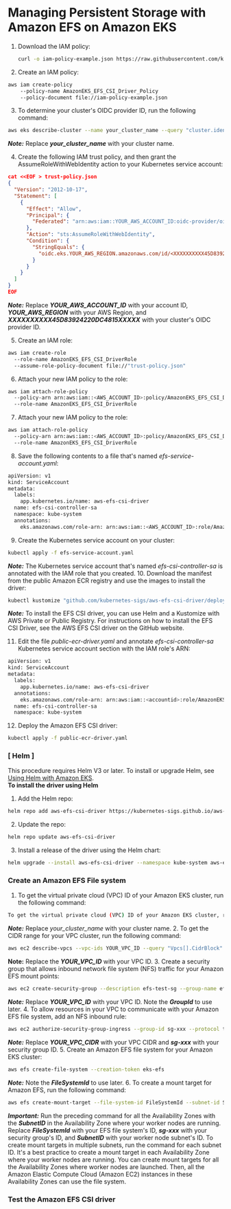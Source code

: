 # Managing Persistent Storage with Amazon EFS on Amazon EKS

1. Download the IAM policy:
   ```bash
   curl -o iam-policy-example.json https://raw.githubusercontent.com/kubernetes-sigs/aws-efs-csi-driver/master/docs/iam-policy-example.json
   ```
2. Create an IAM policy:
```bash
aws iam create-policy 
    --policy-name AmazonEKS_EFS_CSI_Driver_Policy 
    --policy-document file://iam-policy-example.json
```
3. To determine your cluster's OIDC provider ID, run the following command:
```bash
aws eks describe-cluster --name your_cluster_name --query "cluster.identity.oidc.issuer" --output text
```
_**Note:**_ Replace _**your_cluster_name**_ with your cluster name.

4. Create the following IAM trust policy, and then grant the AssumeRoleWithWebIdentity action to your Kubernetes service account:
```json
cat <<EOF > trust-policy.json
{
  "Version": "2012-10-17",
  "Statement": [
    {
      "Effect": "Allow",
      "Principal": {
        "Federated": "arn:aws:iam::YOUR_AWS_ACCOUNT_ID:oidc-provider/oidc.eks.YOUR_AWS_REGION.amazonaws.com/id/<XXXXXXXXXX45D83924220DC4815XXXXX>"
      },
      "Action": "sts:AssumeRoleWithWebIdentity",
      "Condition": {
        "StringEquals": {
          "oidc.eks.YOUR_AWS_REGION.amazonaws.com/id/<XXXXXXXXXX45D83924220DC4815XXXXX>:sub": "system:serviceaccount:kube-system:efs-csi-controller-sa"
        }
      }
    }
  ]
}
EOF
```
_**Note:**_ Replace _**YOUR_AWS_ACCOUNT_ID**_ with your account ID, _**YOUR_AWS_REGION**_ with your AWS Region, and _**XXXXXXXXXX45D83924220DC4815XXXXX**_ with your cluster's OIDC provider ID.

5. Create an IAM role:
```bash
aws iam create-role 
  --role-name AmazonEKS_EFS_CSI_DriverRole 
  --assume-role-policy-document file://"trust-policy.json"
```
6. Attach your new IAM policy to the role:
```bash
aws iam attach-role-policy 
  --policy-arn arn:aws:iam::<AWS_ACCOUNT_ID>:policy/AmazonEKS_EFS_CSI_Driver_Policy 
  --role-name AmazonEKS_EFS_CSI_DriverRole
```
7. Attach your new IAM policy to the role:
```bash
aws iam attach-role-policy 
  --policy-arn arn:aws:iam::<AWS_ACCOUNT_ID>:policy/AmazonEKS_EFS_CSI_Driver_Policy 
  --role-name AmazonEKS_EFS_CSI_DriverRole
```
8. Save the following contents to a file that's named _efs-service-account.yaml_:
```bash
apiVersion: v1
kind: ServiceAccount
metadata:
  labels:
    app.kubernetes.io/name: aws-efs-csi-driver
  name: efs-csi-controller-sa
  namespace: kube-system
  annotations:
    eks.amazonaws.com/role-arn: arn:aws:iam::<AWS_ACCOUNT_ID>:role/AmazonEKS_EFS_CSI_DriverRole
```
9. Create the Kubernetes service account on your cluster:
```bash
kubectl apply -f efs-service-account.yaml
```
_**Note:**_ The Kubernetes service account that's named _efs-csi-controller-sa_ is annotated with the IAM role that you created.
10. Download the manifest from the public Amazon ECR registry and use the images to install the driver:
```bash
kubectl kustomize "github.com/kubernetes-sigs/aws-efs-csi-driver/deploy/kubernetes/overlays/stable/?ref=release-1.5" > public-ecr-driver.yaml
```
_**Note:**_ To install the EFS CSI driver, you can use Helm and a Kustomize with AWS Private or Public Registry. For instructions on how to install the EFS CSI Driver, see the AWS EFS CSI driver on the GitHub website.

11. Edit the file _public-ecr-driver.yaml_ and annotate _efs-csi-controller-sa_ Kubernetes service account section with the IAM role's ARN:
```bash
apiVersion: v1
kind: ServiceAccount
metadata:
  labels:
    app.kubernetes.io/name: aws-efs-csi-driver
  annotations:
    eks.amazonaws.com/role-arn: arn:aws:iam::<accountid>:role/AmazonEKS_EFS_CSI_DriverRole
  name: efs-csi-controller-sa
  namespace: kube-system
```
12. Deploy the Amazon EFS CSI driver:
```bash
kubectl apply -f public-ecr-driver.yaml
```
### **[ Helm ]**
This procedure requires Helm V3 or later. To install or upgrade Helm, see [Using Helm with Amazon EKS](https://docs.aws.amazon.com/eks/latest/userguide/helm.html).  
**To install the driver using Helm**
1. Add the Helm repo:
```bash
helm repo add aws-efs-csi-driver https://kubernetes-sigs.github.io/aws-efs-csi-driver/
```
2. Update the repo:
```bash
helm repo update aws-efs-csi-driver
```
3. Install a release of the driver using the Helm chart:
```bash
helm upgrade --install aws-efs-csi-driver --namespace kube-system aws-efs-csi-driver/aws-efs-csi-driver
```
### **Create an Amazon EFS File system**
1. To get the virtual private cloud (VPC) ID of your Amazon EKS cluster, run the following command:
```bash
To get the virtual private cloud (VPC) ID of your Amazon EKS cluster, run the following command:
```
_**Note:**_ Replace *your_cluster_name* with your cluster name.
2. To get the CIDR range for your VPC cluster, run the following command:
```bash
aws ec2 describe-vpcs --vpc-ids YOUR_VPC_ID --query "Vpcs[].CidrBlock" --output text
```
**Note:** Replace the _**YOUR_VPC_ID**_ with your VPC ID.
3. Create a security group that allows inbound network file system (NFS) traffic for your Amazon EFS mount points:
```bash
aws ec2 create-security-group --description efs-test-sg --group-name efs-sg --vpc-id YOUR_VPC_ID
```
_**Note:**_ Replace _**YOUR_VPC_ID**_ with your VPC ID. Note the _**GroupId**_ to use later.
4. To allow resources in your VPC to communicate with your Amazon EFS file system, add an NFS inbound rule:
```bash
aws ec2 authorize-security-group-ingress --group-id sg-xxx --protocol tcp --port 2049 --cidr YOUR_VPC_CIDR
```
_**Note:**_ Replace _**YOUR_VPC_CIDR**_ with your VPC CIDR and _**sg-xxx**_ with your security group ID.
5. Create an Amazon EFS file system for your Amazon EKS cluster:
```bash
aws efs create-file-system --creation-token eks-efs
```
_**Note:**_ Note the _**FileSystemId**_ to use later.
6. To create a mount target for Amazon EFS, run the following command:
```bash
aws efs create-mount-target --file-system-id FileSystemId --subnet-id SubnetID --security-group sg-xxx
```
_**Important:**_ Run the preceding command for all the Availability Zones with the _**SubnetID**_ in the Availability Zone where your worker nodes are running. Replace _**FileSystemId**_ with your EFS file system's ID, _**sg-xxx**_ with your security group's ID, and _**SubnetID**_ with your worker node subnet's ID. To create mount targets in multiple subnets, run the command for each subnet ID. It's a best practice to create a mount target in each Availability Zone where your worker nodes are running. You can create mount targets for all the Availability Zones where worker nodes are launched. Then, all the Amazon Elastic Compute Cloud (Amazon EC2) instances in these Availability Zones can use the file system.
### **Test the Amazon EFS CSI driver**
